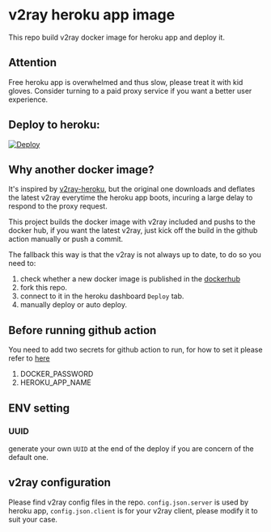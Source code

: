# v2ray heroku app image
This repo build v2ray docker image for heroku app and deploy it.

## Attention
Free heroku app is overwhelmed and thus slow, please treat it with kid gloves. Consider turning to a paid proxy service if you want a better user experience.

## Deploy to heroku:
[![Deploy](https://www.herokucdn.com/deploy/button.png)](https://dashboard.heroku.com/new?template=https%3A%2F%2Fgithub.com%2Fpansila%2Fv2ray_heroku)

## Why another docker image?
It's inspired by [v2ray-heroku](https://github.com/bclswl0827/v2ray-heroku), but the original one downloads and deflates the latest v2ray everytime the heroku app boots, incuring a large delay to respond to the proxy request.

This project builds the docker image with v2ray included and pushs to the docker hub, if you want the latest v2ray, just kick off the build in the github action manually or push a commit.

The fallback this way is that the v2ray is not always up to date, to do so you need to:
1. check whether a new docker image is published in the [dockerhub](https://hub.docker.com/repository/docker/pansila/v2ray_heroku)
2. fork this repo.
3. connect to it in the heroku dashboard `Deploy` tab.
4. manually deploy or auto deploy.

## Before running github action
You need to add two secrets for github action to run, for how to set it please refer to [here](https://docs.github.com/cn/actions/reference/encrypted-secrets)
1. DOCKER_PASSWORD
2. HEROKU_APP_NAME

## ENV setting
### UUID
generate your own `UUID` at the end of the deploy if you are concern of the default one.

## v2ray configuration
Please find v2ray config files in the repo. `config.json.server` is used by heroku app, `config.json.client` is for your v2ray client, please modify it to suit your case.

